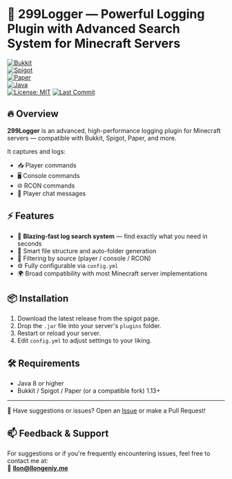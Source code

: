 # 📜 299Logger — Powerful Logging Plugin with Advanced Search System for Minecraft Servers
[![Bukkit](https://img.shields.io/badge/Bukkit-compatible-blue)](https://github.com/Ilong299/299Logger)  
[![Spigot](https://img.shields.io/badge/Spigot-supported-orange)](https://github.com/Ilong299/299Logger)  
[![Paper](https://img.shields.io/badge/Paper-optimized-green)](https://github.com/Ilong299/299Logger)  
[![Java](https://img.shields.io/badge/Java-8%2B-brightgreen)](https://github.com/Ilong299/299Logger)  
[![License: MIT](https://img.shields.io/badge/License-MIT-blue.svg)](https://opensource.org/licenses/MIT)
[![Last Commit](https://img.shields.io/github/last-commit/Ilong299/299Logger)](https://github.com/Ilong299/299Logger/commits)

## 🔥 Overview

**299Logger** is an advanced, high-performance logging plugin for Minecraft servers — compatible with Bukkit, Spigot, Paper, and more.

It captures and logs:

- 📥 Player commands
- 🖥️ Console commands
- 🌐 RCON commands
- 💬 Player chat messages

## ⚡ Features

- 🚀 **Blazing-fast log search system** — find exactly what you need in seconds
- 📁 Smart file structure and auto-folder generation
- 🔎 Filtering by source (player / console / RCON)
- ⚙️ Fully configurable via `config.yml`
- 🌍 Broad compatibility with most Minecraft server implementations

## 📦 Installation

1. Download the latest release from the spigot page.  
2. Drop the `.jar` file into your server's `plugins` folder.  
3. Restart or reload your server.  
4. Edit `config.yml` to adjust settings to your liking.

## 🛠️ Requirements

- Java 8 or higher  
- Bukkit / Spigot / Paper (or a compatible fork) 1.13+

---

💬 Have suggestions or issues? Open an [Issue](https://github.com/Ilong299/299Logger/issues) or make a Pull Request!

## 📫 Feedback & Support

For suggestions or if you're frequently encountering issues, feel free to contact me at:  
📧 **Ilon@Ilongeniy.me**

